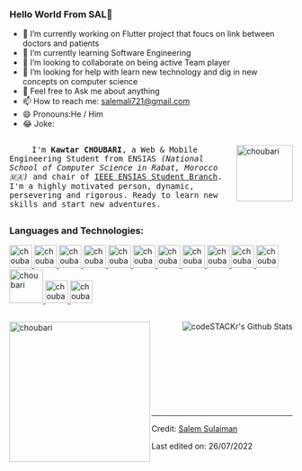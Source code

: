 ### Hello World From SAL👋

- 🔭 I’m currently working on Flutter project that foucs on link between doctors and patients
- 🌱 I’m currently learning Software Engineering 
- 👯 I’m looking to collaborate on being active Team player 
- 🤔 I’m looking for help with learn new technology and dig in new concepts on computer science
- 💬 Feel free to Ask me about anything
- 📫 How to reach me: salemali721@gmail.com 
- 😄 Pronouns:He / Him 
- 😂 Joke: 





##

<img alt="choubari" align="right" src="https://devstickers.com/assets/img/pro/wq5o.png" width="100">
<samp><p align=”justify” style="text-indent:40px;"> I'm <b>Kawtar CHOUBARI</b>, a Web & Mobile Engineering Student from ENSIAS <i>(National School of Computer Science in Rabat, Morocco 🇲🇦)</i> and chair of 
<a href="https://ieee-ensias.tech/">IEEE ENSIAS Student Branch</a>. I'm a highly motivated person, dynamic, persevering and rigorous. Ready to learn new skills and start new adventures.</p></samp>

##

### **Languages and Technologies:**

<p float="left">
 <a href="https://www.java.com/">
<img alt="choubari" src="https://devstickers.com/assets/img/pro/7kaq.png" width="40">
 </a>
 <a href="https://www.android.com/">
<img alt="choubari" src="https://devstickers.com/assets/img/pro/zl8i.png" width="40">
 </a>
  <a href="https://www.python.org/">
<img alt="choubari" src="https://devstickers.com/assets/img/pro/p3jo.png" width="40">
 </a>
 <a href="https://en.wikipedia.org/wiki/HTML">
<img alt="choubari" src="https://devstickers.com/assets/img/pro/iqm9.png" width="40">
 </a>
 <a href="https://en.wikipedia.org/wiki/CCS3">
<img alt="choubari" src="https://devstickers.com/assets/img/pro/8pnd.png" width="40">
  </a>
 <a href="https://en.wikipedia.org/wiki/JavaScript">
<img alt="choubari" src="https://devstickers.com/assets/img/pro/i4eg.png" width="40">
  </a>
 <a href="https://reactjs.org/">
<img alt="choubari" src="https://devstickers.com/assets/img/pro/z392.png" width="40">
  </a>
 <a href="https://nodejs.org/en/">
<img alt="choubari" src="https://devstickers.com/assets/img/pro/iuw5.png" width="40">
  </a>
 <a href="https://dart.dev/">
<img alt="choubari" src="https://devstickers.com/assets/img/pro/rvwm.png" width="40">
  </a>
 <a href="https://git-scm.com/">
<img alt="choubari" src="https://devstickers.com/assets/img/pro/apiv.png" width="40">
  </a>
 <a href="https://code.visualstudio.com/">
<img alt="choubari" src="https://devstickers.com/assets/img/pro/saxu.png" width="40">
  </a>
 <a href="https://getbootstrap.com/">
<img alt="choubari" src="https://devstickers.com/assets/img/cat/bootstrap.png" width="60">
  </a>
<a href="https://www.adobe.com/products/photoshop.html">
<img alt="choubari" src="https://devstickers.com/assets/img/pro/k176.png" width="40">
  </a>
 <a href="https://www.adobe.com/products/illustrator.html">
<img alt="choubari" src="https://devstickers.com/assets/img/pro/y4b0.png" width="40">
  </a>
</p>

##

<img alt="choubari" align="left" src="https://cdn.dribbble.com/users/2646423/screenshots/5507196/computer.gif" width="250">
<img align="right" alt="codeSTACKr's Github Stats" src="https://github-readme-stats.codestackr.vercel.app/api?username=choubari&show_icons=true&hide_border=true&count_private=true"/>

<!--
- :trophy: **My GitHub trophies :**  ![Trophies](https://github-profile-trophy.vercel.app/?username=choubari)
-->
<br>
<br>
<br>
<br>
<br>
<br>
<br>
<br>
<br>

---

Credit: [Salem Sulaiman](https://github.com/sal721)

Last edited on: 26/07/2022


















